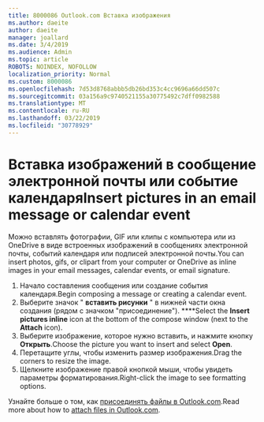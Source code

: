 ```yaml
---
title: 8000086 Outlook.com Вставка изображения
ms.author: daeite
author: daeite
manager: joallard
ms.date: 3/4/2019
ms.audience: Admin
ms.topic: article
ROBOTS: NOINDEX, NOFOLLOW
localization_priority: Normal
ms.custom: 8000086
ms.openlocfilehash: 7d53d8768abbb5db26bd353c4cc9696a66dd507c
ms.sourcegitcommit: 03a156a9c9740521155a30775492c7dff0982588
ms.translationtype: MT
ms.contentlocale: ru-RU
ms.lasthandoff: 03/22/2019
ms.locfileid: "30778929"
---
```

# <a name="insert-pictures-in-an-email-message-or-calendar-event"></a><span data-ttu-id="9e47c-102">Вставка изображений в сообщение электронной почты или событие календаря</span><span class="sxs-lookup"><span data-stu-id="9e47c-102">Insert pictures in an email message or calendar event</span></span>

<span data-ttu-id="9e47c-103">Можно вставлять фотографии, GIF или клипы с компьютера или из OneDrive в виде встроенных изображений в сообщениях электронной почты, событий календаря или подписей электронной почты.</span><span class="sxs-lookup"><span data-stu-id="9e47c-103">You can insert photos, gifs, or clipart from your computer or OneDrive as inline images in your email messages, calendar events, or email signature.</span></span>

1. <span data-ttu-id="9e47c-104">Начало составления сообщения или создание события календаря.</span><span class="sxs-lookup"><span data-stu-id="9e47c-104">Begin composing a message or creating a calendar event.</span></span>
2. <span data-ttu-id="9e47c-105">Выберите значок " **вставить рисунки** " в нижней части окна создания (рядом с значком "присоединение"). \*\*\*\*</span><span class="sxs-lookup"><span data-stu-id="9e47c-105">Select the **Insert pictures inline** icon at the bottom of the compose window (next to the **Attach** icon).</span></span>
3. <span data-ttu-id="9e47c-106">Выберите изображение, которое нужно вставить, и нажмите кнопку **Открыть**.</span><span class="sxs-lookup"><span data-stu-id="9e47c-106">Choose the picture you want to insert and select **Open**.</span></span>
4. <span data-ttu-id="9e47c-107">Перетащите углы, чтобы изменить размер изображения.</span><span class="sxs-lookup"><span data-stu-id="9e47c-107">Drag the corners to resize the image.</span></span>
5. <span data-ttu-id="9e47c-108">Щелкните изображение правой кнопкой мыши, чтобы увидеть параметры форматирования.</span><span class="sxs-lookup"><span data-stu-id="9e47c-108">Right-click the image to see formatting options.</span></span>

<span data-ttu-id="9e47c-109">Узнайте больше о том, как [присоединять файлы в Outlook.com](https://support.office.com/article/8d7c1ea7-4e5f-44ce-bb6e-c5fcc92ba9ab).</span><span class="sxs-lookup"><span data-stu-id="9e47c-109">Read more about how to [attach files in Outlook.com](https://support.office.com/article/8d7c1ea7-4e5f-44ce-bb6e-c5fcc92ba9ab).</span></span>